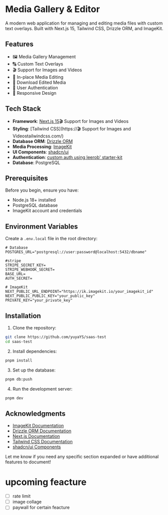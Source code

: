 # Media Gallery & Editor

A modern web application for managing and editing media files with custom text overlays. Built with Next.js 15, Tailwind CSS, Drizzle ORM, and ImageKit.

## Features

- 🖼️ Media Gallery Management
- 🔠 Custom Text Overlays
- 🎬 Support for Images and Videos
- 📝 In-place Media Editing
- 💾 Download Edited Media
- 🔐 User Authentication
- 📱 Responsive Design

## Tech Stack

- **Framework**: [Next.js 15](https://nextjs.org/)🎬 Support for Images and Videos
- **Styling**: [Tailwind CSS](https://🎬 Support for Images and Videostailwindcss.com/)
- **Database ORM**: [Drizzle ORM](https://orm.drizzle.team/)
- **Media Processing**: [ImageKit](https://imagekit.io/)
- **UI Components**: [shadcn/ui](https://ui.shadcn.com/)
- **Authentication**: [custom auth using leerob' starter-kit](https://github.com/leerob/next-saas-starter)
- **Database**: PostgreSQL

## Prerequisites

Before you begin, ensure you have:
- Node.js 18+ installed
- PostgreSQL database
- ImageKit account and credentials

## Environment Variables

Create a `.env.local` file in the root directory:

```env
# Database
POSTGRES_URL="postgresql://user:password@localhost:5432/dbname"

#stripe
STRIPE_SECRET_KEY=
STRIPE_WEBHOOK_SECRET=
BASE_URL=
AUTH_SECRET=

# ImageKit
NEXT_PUBLIC_URL_ENDPOINT="https://ik.imagekit.io/your_imagekit_id"
NEXT_PUBLIC_PUBLIC_KEY="your_public_key"
PRIVATE_KEY="your_private_key"

```

## Installation

1. Clone the repository:
```bash
git clone https://github.com/yuyaYS/saas-test
cd saas-test
```

2. Install dependencies:
```bash
pnpm install
```

3. Set up the database:
```bash
pnpm db:push
```

4. Run the development server:
```bash
pnpm dev
```

## Acknowledgments

- [ImageKit Documentation](https://docs.imagekit.io/)
- [Drizzle ORM Documentation](https://orm.drizzle.team/docs/overview)
- [Next.js Documentation](https://nextjs.org/docs)
- [Tailwind CSS Documentation](https://tailwindcss.com/docs)
- [shadcn/ui Components](https://ui.shadcn.com/)


Let me know if you need any specific section expanded or have additional features to document!

# upcoming feacture
- [ ] rate limit
- [ ] image collage
- [ ] paywall for certain feacture
